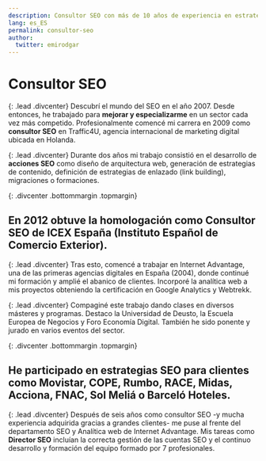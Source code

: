 ```yaml
---
description: Consultor SEO con más de 10 años de experiencia en estrategias digitales.
lang: es_ES
permalink: consultor-seo
author:
  twitter: emirodgar
---
```


# Consultor SEO

{: .lead .divcenter}
Descubrí el mundo del SEO en el año 2007. Desde entonces, he trabajado para **mejorar y especializarme** en un sector cada vez más competido. Profesionalmente comencé mi carrera en 2009 como **consultor SEO** en Traffic4U, agencia internacional de marketing digital ubicada en Holanda.

{: .lead .divcenter}
Durante dos años mi trabajo consistió en el desarrollo de **acciones SEO** como diseño de arquitectura web, generación de estrategias de contenido, definición de estrategias de enlazado (link building), migraciones o formaciones. 

{: .divcenter .bottommargin .topmargin}
## En 2012 obtuve la homologación como Consultor SEO de ICEX España (Instituto Español de Comercio Exterior).

{: .lead .divcenter}
Tras esto, comencé a trabajar en Internet Advantage, una de las primeras agencias digitales en España (2004), donde continué mi formación y amplié el abanico de clientes. Incorporé la analítica web a mis proyectos obteniendo la certificación en Google Analytics y Webtrekk.

{: .lead .divcenter}
Compaginé este trabajo dando clases en diversos másteres y programas. Destaco la Universidad de Deusto, la Escuela Europea de Negocios y Foro Economía Digital. También he sido ponente y jurado en varios eventos del sector.

{: .divcenter .bottommargin .topmargin}
## He participado en estrategias SEO para clientes como Movistar, COPE, Rumbo, RACE, Midas, Acciona, FNAC, Sol Meliá o Barceló Hoteles.

{: .lead .divcenter}
Después de seis años como consultor SEO -y mucha experiencia adquirida gracias a grandes clientes- me puse al frente del departamento SEO y Analítica web de Internet Advantage. Mis tareas como **Director SEO** incluían la correcta gestión de las cuentas SEO y el continuo desarrollo y formación del equipo formado por 7 profesionales.
